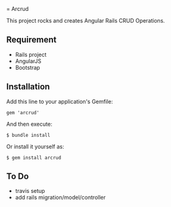 = Arcrud

This project rocks and creates Angular Rails CRUD Operations.

## Requirement
  * Rails project
  * AngularJS
  * Bootstrap

## Installation

Add this line to your application's Gemfile:

    gem 'arcrud'

And then execute:

    $ bundle install

Or install it yourself as:

    $ gem install arcrud

## To Do
  * travis setup
  * add rails migration/model/controller

